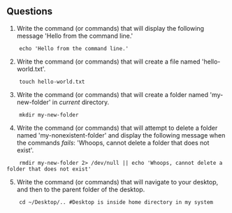 ## Questions
1. Write the command (or commands) that will display the following message 'Hello from the command line.'
```
    echo 'Hello from the command line.'
```

2. Write the command (or commands) that will create a file named 'hello-world.txt'.
```
    touch hello-world.txt
```

3. Write the command (or commands) that will create a folder named 'my-new-folder' in _current_ directory.
```
    mkdir my-new-folder
```

4. Write the command (or commands) that will attempt to delete a folder named 'my-nonexistent-folder' and display the following message when the commands _fails_: 'Whoops, cannot delete a folder that does not exist'.
```
    rmdir my-new-folder 2> /dev/null || echo 'Whoops, cannot delete a folder that does not exist'
```

5. Write the command (or commands) that will navigate to your desktop, and then to the parent folder of the desktop.
```
    cd ~/Desktop/.. #Desktop is inside home directory in my system
```